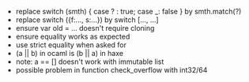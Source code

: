 - replace switch (smth) { case ? : true; case _: false } by smth.match(?)
- replace switch ({f:..., s:...}) by switch [..., ...]
- ensure var old = ... doesn't require cloning
- ensure equality works as expected
- use strict equality when asked for
- (a || b) in ocaml is (b || a) in haxe
- note: a == [] doesn't work with immutable list
- possible problem in function check_overflow with int32/64